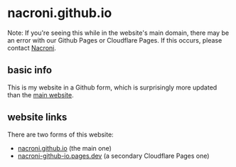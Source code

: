 # nacroni.github.io
Note: If you're seeing this while in the website's main domain, there may be an error with our Github Pages or Cloudflare Pages. If this occurs, please contact [Nacroni](mailto:thespokenone209@hotmail.com).

## basic info
This is my website in a Github form, which is surprisingly more updated than the [main website](https://nacroni.epizy.com).

## website links
There are two forms of this website:
* [nacroni.github.io](https://nacroni.github.io) (the main one)
* [nacroni-github-io.pages.dev](https://nacroni-github-io.pages.dev) (a secondary Cloudflare Pages one)
